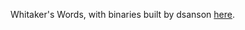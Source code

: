 Whitaker's Words, with binaries built by dsanson [here](https://github.com/dsanson/Words/tree/master).
